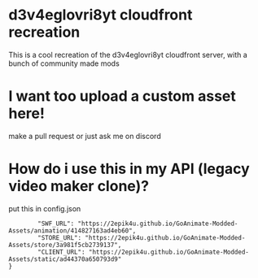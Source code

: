 # d3v4eglovri8yt cloudfront recreation
 
This is a cool recreation of the d3v4eglovri8yt cloudfront server, with a bunch of community made mods

# I want too upload a custom asset here!
make a pull request or just ask me on discord

# How do i use this in my API (legacy video maker clone)?
put this in config.json
```{
        "SWF_URL": "https://2epik4u.github.io/GoAnimate-Modded-Assets/animation/414827163ad4eb60",
        "STORE_URL": "https://2epik4u.github.io/GoAnimate-Modded-Assets/store/3a981f5cb2739137",
        "CLIENT_URL": "https://2epik4u.github.io/GoAnimate-Modded-Assets/static/ad44370a650793d9"
}
```

